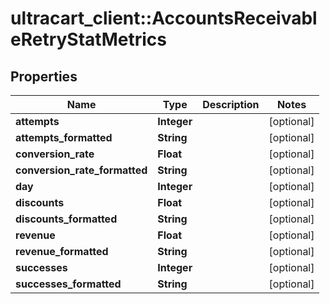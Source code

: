 # ultracart_client::AccountsReceivableRetryStatMetrics

## Properties
Name | Type | Description | Notes
------------ | ------------- | ------------- | -------------
**attempts** | **Integer** |  | [optional] 
**attempts_formatted** | **String** |  | [optional] 
**conversion_rate** | **Float** |  | [optional] 
**conversion_rate_formatted** | **String** |  | [optional] 
**day** | **Integer** |  | [optional] 
**discounts** | **Float** |  | [optional] 
**discounts_formatted** | **String** |  | [optional] 
**revenue** | **Float** |  | [optional] 
**revenue_formatted** | **String** |  | [optional] 
**successes** | **Integer** |  | [optional] 
**successes_formatted** | **String** |  | [optional] 


